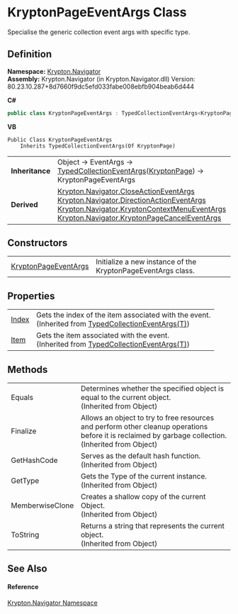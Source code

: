# KryptonPageEventArgs Class


Specialise the generic collection event args with specific type.



## Definition
**Namespace:** <a href="a21ac074-d119-3dc6-bd1c-d3a12c0128bc.md">Krypton.Navigator</a>  
**Assembly:** Krypton.Navigator (in Krypton.Navigator.dll) Version: 80.23.10.287+8d7660f9dc5efd033fabe008ebfb904beab6d444

**C#**
``` C#
public class KryptonPageEventArgs : TypedCollectionEventArgs<KryptonPage>
```
**VB**
``` VB
Public Class KryptonPageEventArgs
	Inherits TypedCollectionEventArgs(Of KryptonPage)
```

<table><tr><td><strong>Inheritance</strong></td><td>Object  →  EventArgs  →  <a href="1650d1ab-864b-d3c7-88dd-0927a8a7d830.md">TypedCollectionEventArgs</a>(<a href="6152055e-8626-d35d-405b-6d965a03471a.md">KryptonPage</a>)  →  KryptonPageEventArgs</td></tr>
<tr><td><strong>Derived</strong></td><td><a href="af8f8c7f-bd2c-f958-8a6c-aa3e98b76c78.md">Krypton.Navigator.CloseActionEventArgs</a><br /><a href="e06fb4b7-c549-19ab-97ac-de724ac6383b.md">Krypton.Navigator.DirectionActionEventArgs</a><br /><a href="20eac51c-3bf8-0699-bafc-72a419ca5880.md">Krypton.Navigator.KryptonContextMenuEventArgs</a><br /><a href="9491af29-e175-1b03-a5ef-3252639e81e7.md">Krypton.Navigator.KryptonPageCancelEventArgs</a></td></tr>
</table>



## Constructors
<table>
<tr>
<td><a href="92eeb074-81d9-2a3f-e635-1349aeabb328.md">KryptonPageEventArgs</a></td>
<td>Initialize a new instance of the KryptonPageEventArgs class.</td></tr>
</table>

## Properties
<table>
<tr>
<td><a href="a7bbde25-dc35-b517-4276-9cc0cf3543d5.md">Index</a></td>
<td>Gets the index of the item associated with the event.<br />(Inherited from <a href="1650d1ab-864b-d3c7-88dd-0927a8a7d830.md">TypedCollectionEventArgs(T)</a>)</td></tr>
<tr>
<td><a href="6791079d-ec0c-6237-8696-46779f655595.md">Item</a></td>
<td>Gets the item associated with the event.<br />(Inherited from <a href="1650d1ab-864b-d3c7-88dd-0927a8a7d830.md">TypedCollectionEventArgs(T)</a>)</td></tr>
</table>

## Methods
<table>
<tr>
<td>Equals</td>
<td>Determines whether the specified object is equal to the current object.<br />(Inherited from Object)</td></tr>
<tr>
<td>Finalize</td>
<td>Allows an object to try to free resources and perform other cleanup operations before it is reclaimed by garbage collection.<br />(Inherited from Object)</td></tr>
<tr>
<td>GetHashCode</td>
<td>Serves as the default hash function.<br />(Inherited from Object)</td></tr>
<tr>
<td>GetType</td>
<td>Gets the Type of the current instance.<br />(Inherited from Object)</td></tr>
<tr>
<td>MemberwiseClone</td>
<td>Creates a shallow copy of the current Object.<br />(Inherited from Object)</td></tr>
<tr>
<td>ToString</td>
<td>Returns a string that represents the current object.<br />(Inherited from Object)</td></tr>
</table>

## See Also


#### Reference
<a href="a21ac074-d119-3dc6-bd1c-d3a12c0128bc.md">Krypton.Navigator Namespace</a>  
